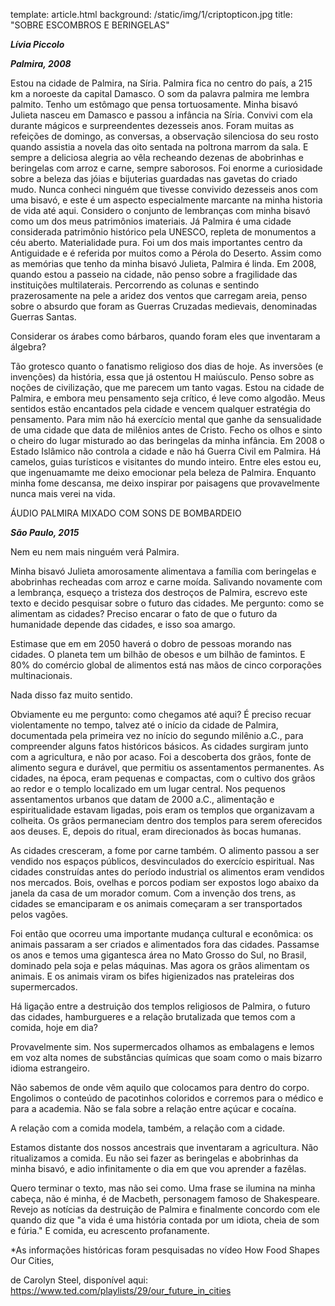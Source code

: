 template: article.html
background: /static/img/1/criptopticon.jpg
title: "SOBRE ESCOMBROS E BERINGELAS"

___Lívia Piccolo___

___Palmira, 2008___

Estou na cidade de Palmira, na Síria. Palmira fica no centro do país, a 215 km a noroeste da capital Damasco. O som da palavra palmira me lembra palmito. Tenho um estômago que pensa tortuosamente. Minha bisavó Julieta nasceu em Damasco e passou a infância na Síria. Convivi com ela durante mágicos e surpreendentes dezesseis anos. Foram muitas as refeições de domingo, as conversas, a observação silenciosa do seu rosto quando assistia a novela das oito sentada na poltrona marrom da sala. E sempre a deliciosa alegria ao vê­la recheando dezenas de abobrinhas e beringelas com arroz e carne, sempre saborosos. Foi enorme a curiosidade sobre a beleza das jóias e bijuterias guardadas nas gavetas do criado mudo. Nunca conheci ninguém que tivesse convivido dezesseis anos com uma bisavó, e este é um aspecto especialmente marcante na minha historia de vida até aqui. Considero o conjunto de lembranças com minha bisavó como um dos meus patrimônios imateriais. Já Palmira é uma cidade considerada patrimônio histórico pela UNESCO, repleta de monumentos a céu aberto. Materialidade pura. Foi um dos mais importantes centro da Antiguidade e é referida por muitos como a Pérola do Deserto. Assim como as memórias que tenho da minha bisavó Julieta, Palmira é linda. Em 2008, quando estou a passeio na cidade, não penso sobre a fragilidade das instituições multilaterais. Percorrendo as colunas e sentindo prazerosamente na pele a aridez dos ventos que carregam areia, penso sobre o absurdo que foram as Guerras Cruzadas medievais, denominadas Guerras Santas.

Considerar os árabes como bárbaros, quando foram eles que inventaram a álgebra?

Tão grotesco quanto o fanatismo religioso dos dias de hoje. As inversões (e invenções) da história, essa que já ostentou H maiúsculo. Penso sobre as noções de civilização, que me parecem um tanto vagas. Estou na cidade de Palmira, e embora meu pensamento seja crítico, é leve como algodão. Meus sentidos estão encantados pela cidade e vencem qualquer estratégia do pensamento. Para mim não há exercício mental que ganhe da sensualidade de uma cidade que data de milênios antes de Cristo. Fecho os olhos e sinto o cheiro do lugar misturado ao das beringelas da minha infância. Em 2008 o Estado Islâmico não controla a cidade e não há Guerra Civil em Palmira. Há camelos, guias turísticos e visitantes do mundo inteiro. Entre eles estou eu, que ingenuamamte me deixo emocionar pela beleza de Palmira. Enquanto minha fome descansa, me deixo inspirar por paisagens que provavelmente nunca mais verei na vida.

ÁUDIO PALMIRA MIXADO COM SONS DE BOMBARDEIO

___São Paulo, 2015___

Nem eu nem mais ninguém verá Palmira.

Minha bisavó Julieta amorosamente alimentava a família com beringelas e abobrinhas recheadas com arroz e carne moída. Salivando novamente com a lembrança, esqueço a tristeza dos destroços de Palmira, escrevo este texto e decido pesquisar sobre o futuro das cidades. Me pergunto: como se alimentam as cidades? Preciso encarar o fato de que o futuro da humanidade depende das cidades, e isso soa amargo.

Estima­se que em em 2050 haverá o dobro de pessoas morando nas cidades. O planeta tem um bilhão de obesos e um bilhão de famintos. E 80% do comércio global de alimentos está nas mãos de cinco corporações multinacionais.

Nada disso faz muito sentido.

Obviamente eu me pergunto: como chegamos até aqui? É preciso recuar violentamente no tempo, talvez até o início da cidade de Palmira, documentada pela primeira vez no início do segundo milênio a.C., ​para compreender alguns fatos históricos básicos. As cidades surgiram junto com a agricultura, e não por acaso. Foi a descoberta dos grãos, fonte de alimento segura e durável, que permitiu os assentamentos permanentes. As cidades, na época, eram pequenas e compactas, com o cultivo dos grãos ao redor e o templo localizado em um lugar central. Nos pequenos assentamentos urbanos que datam de 2000 a.C., alimentação e espiritualidade estavam ligadas, pois eram os templos que organizavam a colheita. Os grãos permaneciam dentro dos templos para serem oferecidos aos deuses. E, depois do ritual, eram direcionados às bocas humanas.

As cidades cresceram, a fome por carne também. O alimento passou a ser vendido nos espaços públicos, desvinculados do exercício espiritual. Nas cidades construídas antes do período industrial os alimentos eram vendidos nos mercados. Bois, ovelhas e porcos podiam ser expostos logo abaixo da janela da casa de um morador comum. Com a invenção dos trens, as cidades se emanciparam e os animais começaram a ser transportados pelos vagões.

Foi então que ocorreu uma importante mudança cultural e econômica: os animais passaram a ser criados e alimentados fora das cidades. Passam­se os anos e temos uma gigantesca área no Mato Grosso do Sul, no Brasil, dominado pela soja e pelas máquinas. Mas agora os grãos alimentam os animais. E os animais viram os bifes higienizados nas prateleiras dos supermercados.

Há ligação entre a destruição dos templos religiosos de Palmira, o futuro das cidades, hamburgueres e a relação brutalizada que temos com a comida, hoje em dia?

Provavelmente sim. Nos supermercados olhamos as embalagens e lemos em voz alta nomes de substâncias químicas que soam como o mais bizarro idioma estrangeiro.

Não sabemos de onde vêm aquilo que colocamos para dentro do corpo. Engolimos o conteúdo de pacotinhos coloridos e corremos para o médico e para a academia. Não se fala sobre a relação entre açúcar e cocaína.

A relação com a comida modela, também, a relação com a cidade.

Estamos distante dos nossos ancestrais que inventaram a agricultura. Não ritualizamos a comida. Eu não sei fazer as beringelas e abobrinhas da minha bisavó, e adio infinitamente o dia em que vou aprender a fazê­las.

Quero terminar o texto, mas não sei como. Uma frase se ilumina na minha cabeça, não é minha, é de Macbeth, personagem famoso de Shakespeare. Revejo as notícias da destruição de Palmira e finalmente concordo com ele quando diz que "a vida é uma história contada por um idiota, cheia de som e fúria." E comida, eu acrescento profanamente.

*As informações históricas foram pesquisadas no vídeo How Food Shapes Our Cities,

de Carolyn Steel, disponível aqui: https://www.ted.com/playlists/29/our_future_in_cities
